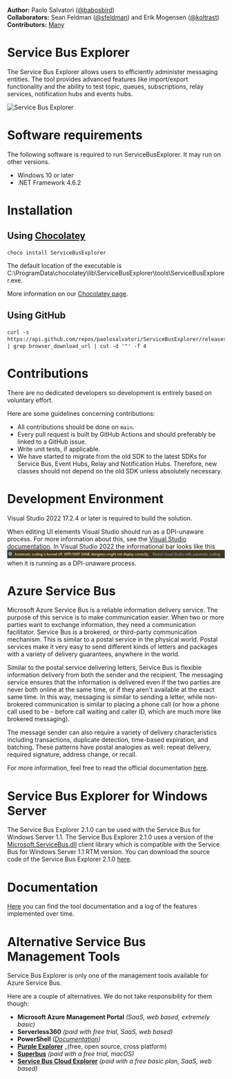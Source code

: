**Author:** Paolo Salvatori ([@babosbird](https://twitter.com/babosbird))  
**Collaborators:**  Sean Feldman ([@sfeldman](https://twitter.com/sfeldman)) and Erik Mogensen ([@koltrast](https://twitter.com/koltrast))  
**Contributors:** [Many](https://github.com/paolosalvatori/ServiceBusExplorer/graphs/contributors)

# Service Bus Explorer
The Service Bus Explorer allows users to efficiently administer messaging entities. The tool provides advanced features like import/export functionality and the ability to test topic, queues, subscriptions, relay services, notification hubs and events hubs.

![Service Bus Explorer](./media/service-bus-explorer.png)

# Software requirements
The following software is required to run ServiceBusExplorer. It may run on other versions.

- Windows 10 or later
- .NET Framework 4.6.2

# Installation
## Using [Chocolatey](https://chocolatey.org/install)
```
choco install ServiceBusExplorer
```

The default location of the executable is C:\ProgramData\chocolatey\lib\ServiceBusExplorer\tools\ServiceBusExplorer.exe.

More information on our [Chocolatey page](https://chocolatey.org/packages/ServiceBusExplorer).

## Using GitHub
```
curl -s https://api.github.com/repos/paolosalvatori/ServiceBusExplorer/releases/latest | grep browser_download_url | cut -d '"' -f 4
```

# Contributions
There are no dedicated developers so development is entirely based on voluntary effort.

Here are some guidelines concerning contributions:

- All contributions should be done on `main`.
- Every pull request is built by GitHub Actions and should preferably be linked to a GitHub issue.
- Write unit tests, if applicable.
- We have started to migrate from the old SDK to the latest SDKs for Service Bus, Event Hubs, Relay and Notification Hubs. Therefore, new classes should not depend on the old SDK unless absolutely necessary.  


# Development Environment

Visual Studio 2022 17.2.4 or later is required to build the solution. 

When editing UI elements Visual Studio should run as a DPI-unaware process. For more information about this, see the [Visual Studio documentation](https://docs.microsoft.com/en-us/dotnet/framework/winforms/disable-dpi-awareness-visual-studio). In Visual Studio 2022 the informational bar looks like this ![AutoscalingTurnedOff](./media/AutoscalingTurnedOff.png) when it is running as a DPI-unaware process.


# Azure Service Bus
Microsoft Azure Service Bus is a reliable information delivery service. The purpose of this service is to make communication easier. When two or more parties want to exchange information, they need a communication facilitator. Service Bus is a brokered, or third-party communication mechanism. This is similar to a postal service in the physical world. Postal services make it very easy to send different kinds of letters and packages with a variety of delivery guarantees, anywhere in the world.

Similar to the postal service delivering letters, Service Bus is flexible information delivery from both the sender and the recipient. The messaging service ensures that the information is delivered even if the two parties are never both online at the same time, or if they aren't available at the exact same time. In this way, messaging is similar to sending a letter, while non-brokered communication is similar to placing a phone call (or how a phone call used to be - before call waiting and caller ID, which are much more like brokered messaging).

The message sender can also require a variety of delivery characteristics including transactions, duplicate detection, time-based expiration, and batching. These patterns have postal analogies as well: repeat delivery, required signature, address change, or recall.

For more information, feel free to read the official documentation [here](https://docs.microsoft.com/en-us/azure/service-bus-messaging/service-bus-messaging-overview).

# Service Bus Explorer for Windows Server
The Service Bus Explorer 2.1.0 can be used with the Service Bus for Windows Server 1.1. The Service Bus Explorer 2.1.0 uses a version of the [Microsoft.ServiceBus.dll](http://www.nuget.org/packages/WindowsAzure.ServiceBus/) client library which is compatible with the Service Bus for Windows Server 1.1 RTM version. You can download the source code of the Service Bus Explorer 2.1.0 [here](https://github.com/paolosalvatori/ServiceBusExplorer/releases/tag/2.1.0).

# Documentation
[Here](./docs/documentation.md) you can find the tool documentation and a log of the features implemented over time.

# Alternative Service Bus Management Tools
Service Bus Explorer is only one of the management tools available for Azure Service Bus.

Here are a couple of alternatives. We do not take responsibility for them though:

- **Microsoft Azure Management Portal** _(SaaS, web based, extremely basic)_
- **Serverless360** _(paid with free trial, SaaS, web based)_
- **PowerShell** _([Documentation](https://docs.microsoft.com/en-us/azure/service-bus-messaging/service-bus-manage-with-ps))_
- **[Purple Explorer](https://github.com/telstrapurple/PurpleExplorer)** _(free, open source, cross platform)
- **[Superbus](https://superbus.app/)** _(paid with a free trial, macOS)_
- **[Service Bus Cloud Explorer](https://cloudbricks.io/products/service_bus_cloud_explorer/)** _(paid with a free basic plan, SaaS, web based)_
